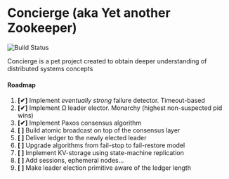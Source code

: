 # Concierge (aka Yet another Zookeeper)

![Build Status](https://travis-ci.org/marnikitta/Concierge.svg?branch=master)

Concierge is a pet project created to obtain deeper understanding of 
distributed systems concepts

#### Roadmap

1. __[✔]__ Implement _eventually strong_ failure detector. Timeout-based
2. __[✔]__ Implement Ω leader elector. Monarchy (highest non-suspected pid wins)
3. __[✔]__ Implement Paxos consensus algorithm
4. __[ ]__ Build atomic broadcast on top of the consensus layer
5. __[ ]__ Deliver ledger to the newly elected leader
6. __[ ]__ Upgrade algorithms from fail-stop to fail-restore model
7. __[ ]__ Implement KV-storage using state-machine replication
8. __[ ]__ Add sessions, ephemeral nodes...
9. __[ ]__ Make leader election primitive aware of the ledger length
